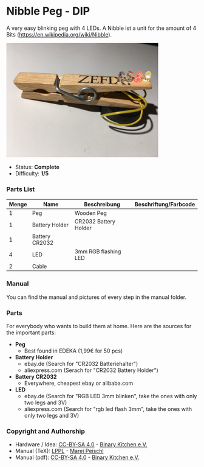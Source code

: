 # Nibble Peg - DIP
A very easy blinking peg with 4 LEDs.
A Nibble ist a unit for the amount of 4 Bits (https://en.wikipedia.org/wiki/Nibble).

<img src="manual/images/IMG_5910.JPG" width=400px alt="Nibble Peg DIP">

- Status: **Complete**
- Difficulty: **1/5**

### Parts List

| Menge | Name            | Beschreibung                       | Beschriftung/Farbcode |
|-------|-----------------|------------------------------------|-----------------------|
| 1     | Peg             | Wooden Peg		               |                       |
| 1     | Battery Holder  | CR2032 Battery Holder	       |                       |
| 1     | Battery CR2032  |                                    |                       |
| 4     | LED             | 3mm RGB flashing LED               |                       |
| 2     | Cable           |                                    |                       |

### Manual
You can find the manual and pictures of every step in the manual folder.

### Parts
For everybody who wants to build them at home. Here are the sources for the important parts:

- **Peg**
  - Best found in EDEKA (1,99€ for 50 pcs)
- **Battery Holder**
  - ebay.de (Search for "CR2032 Batteriehalter")
  - aliexpress.com (Serach for "CR2032 Battery Holder")
- **Battery CR2032**
  - Everywhere, cheapest ebay or alibaba.com
- **LED**
  - ebay.de (Search for "RGB LED 3mm blinken", take the ones with only two legs and 3V)
  - aliexpress.com (Search for "rgb led flash 3mm", take the ones with only two legs and 3V)

### Copyright and Authorship
- Hardware / Idea: [CC-BY-SA 4.0](https://creativecommons.org/licenses/by-sa/4.0/) - [Binary Kitchen e.V.](https://www.binary-kitchen.de)
- Manual (TeX): [LPPL](https://www.latex-project.org/lppl.txt) - [Marei Peischl](https://peitex.de)
- Manual (pdf): [CC-BY-SA 4.0](https://creativecommons.org/licenses/by-sa/4.0/) - [Binary Kitchen e.V.](https://www.binary-kitchen.de)

